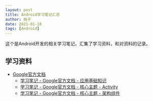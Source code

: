 ```yaml
---
layout: post
title: Android学习笔记汇总
author: 贱子
date: 2021-01-18
tags: [Android]
---
```


这个是Android开发的相关学习笔记。汇集了学习资料，和对资料的记录。<!--more-->

## 学习资料

- [Google官方文档](https://developer.android.com/docs)
  - [学习笔记 - Google官方文档 - 应用基础知识](/android-note-google-basic)
  - [学习笔记 - Google官方文档 - 核心主题 - Activity](/android-note-google-main-activity)
  - [学习笔记 - Google官方文档 - 核心主题 - 架构组件](/android-note-google-main-architecture)

